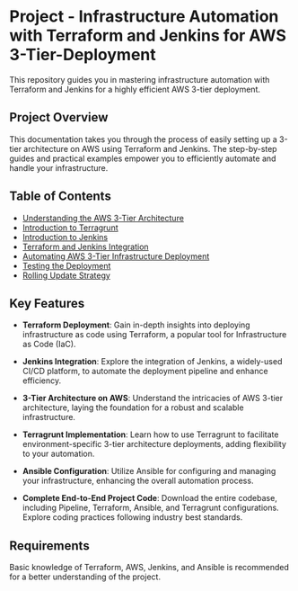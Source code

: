 # Project - Infrastructure Automation with Terraform and Jenkins for AWS 3-Tier-Deployment
This repository guides you in mastering infrastructure automation with Terraform and Jenkins for a highly efficient AWS 3-tier deployment.

## Project Overview
This documentation  takes you through the process of easily setting up a 3-tier architecture on AWS using Terraform and Jenkins.  The step-by-step guides and practical examples empower you to efficiently automate and handle your infrastructure.

## Table of Contents

- [Understanding the AWS 3-Tier Architecture](#understanding-the-aws-3-tier-architecture)
- [Introduction to Terragrunt](#introduction-to-terragrunt)
- [Introduction to Jenkins](#introduction-to-jenkins)
- [Terraform and Jenkins Integration](#terraform-and-jenkins-integration)
- [Automating AWS 3-Tier Infrastructure Deployment](#automating-aws-3-tier-infrastructure-deployment)
- [Testing the Deployment](#testing-the-deployment)
- [Rolling Update Strategy](#rolling-update-strategy)

## Key Features

- **Terraform Deployment**: Gain in-depth insights into deploying infrastructure as code using Terraform, a popular tool for Infrastructure as Code (IaC).

- **Jenkins Integration**: Explore the integration of Jenkins, a widely-used CI/CD platform, to automate the deployment pipeline and enhance efficiency.

- **3-Tier Architecture on AWS**: Understand the intricacies of AWS 3-tier architecture, laying the foundation for a robust and scalable infrastructure.

- **Terragrunt Implementation**: Learn how to use Terragrunt to facilitate environment-specific 3-tier architecture deployments, adding flexibility to your automation.

- **Ansible Configuration**: Utilize Ansible for configuring and managing your infrastructure, enhancing the overall automation process.

- **Complete End-to-End Project Code**: Download the entire codebase, including Pipeline, Terraform, Ansible, and Terragrunt configurations. Explore coding practices following industry best standards.

## Requirements

Basic knowledge of Terraform, AWS, Jenkins, and Ansible is recommended for a better understanding of the project.
